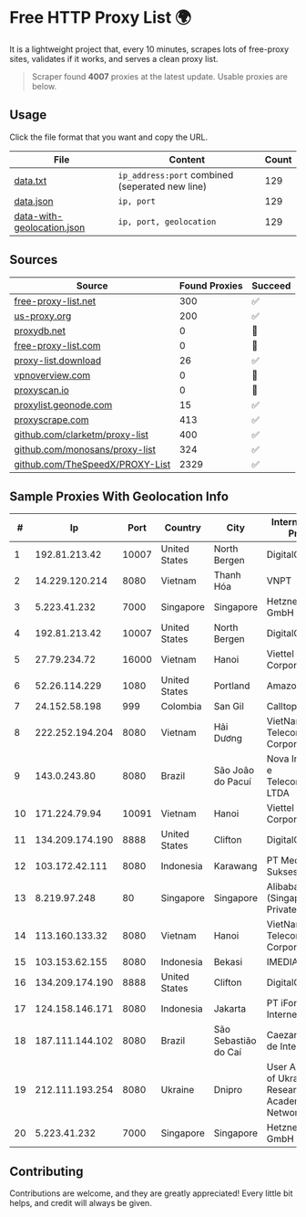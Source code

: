 
# Free HTTP Proxy List 🌍

It is a lightweight project that, every 10 minutes, scrapes lots of free-proxy sites, validates if it works, and serves a clean proxy list.


> Scraper found **4007** proxies at the latest update. Usable proxies are below.

## Usage

Click the file format that you want and copy the URL.


|File|Content|Count|
|----|-------|-----|
|[data.txt](https://raw.githubusercontent.com/themiralay/Proxy-List-World/master/data.txt)|`ip_address:port` combined (seperated new line)|129|
|[data.json](https://raw.githubusercontent.com/themiralay/Proxy-List-World/master/data.json)|`ip, port`|129|
|[data-with-geolocation.json](https://raw.githubusercontent.com/themiralay/Proxy-List-World/master/data-with-geolocation.json)|`ip, port, geolocation`|129|

## Sources

|Source|Found Proxies|Succeed|
|------|-------------|-------|
|[free-proxy-list.net](https://free-proxy-list.net)|300|✅|
|[us-proxy.org](https://www.us-proxy.org)|200|✅|
|[proxydb.net](http://proxydb.net)|0|🚫|
|[free-proxy-list.com](https://free-proxy-list.com/?page=&port=&type%5B%5D=http&type%5B%5D=https&up_time=0&search=Search)|0|🚫|
|[proxy-list.download](https://www.proxy-list.download/HTTP)|26|✅|
|[vpnoverview.com](https://vpnoverview.com/privacy/anonymous-browsing/free-proxy-servers)|0|🚫|
|[proxyscan.io](https://www.proxyscan.io)|0|🚫|
|[proxylist.geonode.com](https://proxylist.geonode.com/api/proxy-list?limit=300&page=1&sort_by=lastChecked&sort_type=desc&protocols=http,https)|15|✅|
|[proxyscrape.com](https://api.proxyscrape.com/v2/?request=displayproxies&protocol=http&timeout=10000&country=all&ssl=all&anonymity=all)|413|✅|
|[github.com/clarketm/proxy-list](https://raw.githubusercontent.com/clarketm/proxy-list/master/proxy-list-raw.txt)|400|✅|
|[github.com/monosans/proxy-list](https://raw.githubusercontent.com/monosans/proxy-list/main/proxies/http.txt)|324|✅|
|[github.com/TheSpeedX/PROXY-List](https://raw.githubusercontent.com/TheSpeedX/PROXY-List/master/http.txt)|2329|✅|


## Sample Proxies With Geolocation Info

|#|Ip|Port|Country|City|Internet Service Provider|
|-|--|----|-------|----|-------------------------|
|1|192.81.213.42|10007|United States|North Bergen|DigitalOcean, LLC|
|2|14.229.120.214|8080|Vietnam|Thanh Hóa|VNPT|
|3|5.223.41.232|7000|Singapore|Singapore|Hetzner Online GmbH|
|4|192.81.213.42|10007|United States|North Bergen|DigitalOcean, LLC|
|5|27.79.234.72|16000|Vietnam|Hanoi|Viettel Corporation|
|6|52.26.114.229|1080|United States|Portland|Amazon.com, Inc.|
|7|24.152.58.198|999|Colombia|San Gil|Calltopbx S.A.S.|
|8|222.252.194.204|8080|Vietnam|Hải Dương|VietNam Post and Telecom Corporation|
|9|143.0.243.80|8080|Brazil|São João do Pacuí|Nova Info Internet e Telecomunicações LTDA|
|10|171.224.79.94|10091|Vietnam|Hanoi|Viettel Corporation|
|11|134.209.174.190|8888|United States|Clifton|DigitalOcean, LLC|
|12|103.172.42.111|8080|Indonesia|Karawang|PT Media Solusi Sukses|
|13|8.219.97.248|80|Singapore|Singapore|Alibaba Cloud (Singapore) Private Limited|
|14|113.160.133.32|8080|Vietnam|Hanoi|VietNam Post and Telecom Corporation|
|15|103.153.62.155|8080|Indonesia|Bekasi|IMEDIANET|
|16|134.209.174.190|8888|United States|Clifton|DigitalOcean, LLC|
|17|124.158.146.171|8080|Indonesia|Jakarta|PT iForte Global Internet|
|18|187.111.144.102|8080|Brazil|São Sebastião do Caí|Caezar Provedor de Internet EIRELI|
|19|212.111.193.254|8080|Ukraine|Dnipro|User Association of Ukrainian Research and Academic Network URAN|
|20|5.223.41.232|7000|Singapore|Singapore|Hetzner Online GmbH|



## Contributing

Contributions are welcome, and they are greatly appreciated! Every
little bit helps, and credit will always be given.

